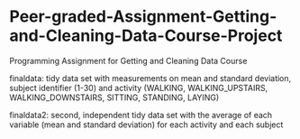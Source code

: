 # Peer-graded-Assignment-Getting-and-Cleaning-Data-Course-Project
Programming Assignment for Getting and Cleaning Data Course

finaldata: tidy data set with measurements on mean and standard deviation, subject identifier (1-30) and activity (WALKING, WALKING_UPSTAIRS, WALKING_DOWNSTAIRS, SITTING, STANDING, LAYING)

finaldata2: second, independent tidy data set with the average of each variable (mean and standard deviation) for each activity and each subject
